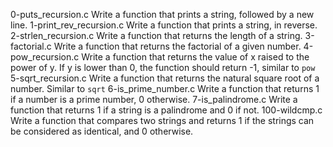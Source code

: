 0-puts_recursion.c
Write a function that prints a string, followed by a new line.
1-print_rev_recursion.c
Write a function that prints a string, in reverse.
2-strlen_recursion.c
Write a function that returns the length of a string.
3-factorial.c
Write a function that returns the factorial of a given number.
4-pow_recursion.c
Write a function that returns the value of x raised to the power of y. If y is lower than 0, the function should return -1, similar to ``pow``
5-sqrt_recursion.c
Write a function that returns the natural square root of a number. Similar to ``sqrt``
6-is_prime_number.c
Write a function that returns 1 if a number is a prime number, 0 otherwise.
7-is_palindrome.c
Write a function that returns 1 if a string is a palindrome and 0 if not.
100-wildcmp.c
Write a function that compares two strings and returns 1 if the strings can be considered as identical, and 0 otherwise.
